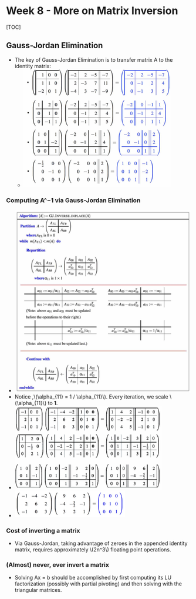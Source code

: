# Week 8 - More on Matrix Inversion

[TOC]

## Gauss-Jordan Elimination

* The key of Gauss-Jordan Elimination is to transfer matrix A to the identity matrix:
    * <img src="media/15235069828193.jpg" width=400 />

### Computing A^−1 via Gauss-Jordan Elimination

* <img src="media/15235069828192.jpg" width=600 />
* Notice ,\\(\alpha_{11} = 1 / \alpha_{11}\\). Every iteration, we scale \\(\alpha_{11}\\) to **1**.
* <img src="media/15235069828194.jpg" width=400 />
* <img src="media/15235209660728.jpg" width=300 />

### Cost of inverting a matrix

* Via Gauss-Jordan, taking advantage of zeroes in the appended identity matrix, requires approximately \\(2n^3\\) floating point operations.

### (Almost) never, ever invert a matrix

* Solving Ax = b should be accomplished by first computing its LU factorization (possibly with partial pivoting) and then solving with the triangular matrices.

